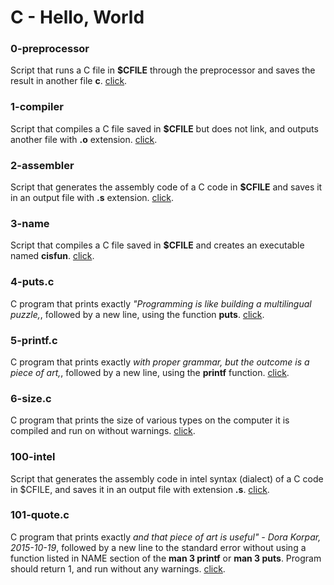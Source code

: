 # C - Hello, World
### 0-preprocessor
Script that runs a C file in **$CFILE** through the preprocessor and saves the result in another file **c**. [click](https://github.com/chee-zaram/alx-low_level_programming/blob/main/0x00-hello_world/0-preprocessor).
### 1-compiler
Script that compiles a C file saved in **$CFILE** but does not link, and outputs another file with **.o** extension. [click](https://github.com/chee-zaram/alx-low_level_programming/blob/main/0x00-hello_world/1-compiler).
### 2-assembler
Script that generates the assembly code of a C code in **$CFILE** and saves it in an output file with **.s** extension. [click](https://github.com/chee-zaram/alx-low_level_programming/blob/main/0x00-hello_world/2-assembler).
### 3-name
Script that compiles a C file saved in **$CFILE** and creates an executable named **cisfun**. [click](https://github.com/chee-zaram/alx-low_level_programming/blob/main/0x00-hello_world/3-name).
### 4-puts.c
C program that prints exactly *"Programming is like building a multilingual puzzle,*, followed by a new line, using the function **puts**. [click](https://github.com/chee-zaram/alx-low_level_programming/blob/main/0x00-hello_world/4-puts.c).
### 5-printf.c
C program that prints exactly *with proper grammar, but the outcome is a piece of art,*, followed by a new line, using the **printf** function. [click](https://github.com/chee-zaram/alx-low_level_programming/blob/main/0x00-hello_world/5-printf.c).
### 6-size.c
C program that prints the size of various types on the computer it is compiled and run on without warnings. [click](https://github.com/chee-zaram/alx-low_level_programming/blob/main/0x00-hello_world/6-size.c).
### 100-intel
Script that generates the assembly code in intel syntax (dialect) of a C code in $CFILE, and saves it in an output file with extension **.s**. [click](https://github.com/chee-zaram/alx-low_level_programming/blob/main/0x00-hello_world/100-intel).
### 101-quote.c
C program that prints exactly *and that piece of art is useful" - Dora Korpar, 2015-10-19*, followed by a new line to the standard error without using a function listed in NAME section of the **man 3 printf** or **man 3 puts**. Program should return 1, and run without any warnings. [click](https://github.com/chee-zaram/alx-low_level_programming/blob/main/0x00-hello_world/101-quote.c).
